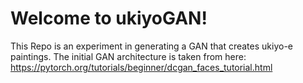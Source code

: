 # Welcome to ukiyoGAN!

This Repo is an experiment in generating a GAN that creates ukiyo-e paintings.
The initial GAN architecture is taken from here: https://pytorch.org/tutorials/beginner/dcgan_faces_tutorial.html
